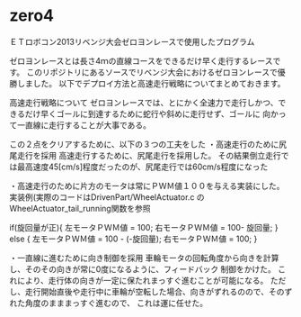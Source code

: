 zero4
=====

ＥＴロボコン2013リベンジ大会ゼロヨンレースで使用したプログラム

ゼロヨンレースとは長さ4ｍの直線コースをできるだけ早く走行するレースです。
このリポジトリにあるソースでリベンジ大会におけるゼロヨンレースで優勝しました。
以下でデプロイ方法と高速走行戦略についてまとめておきます。

高速走行戦略について
ゼロヨンレースでは、とにかく全速力で走行しかつ、できるだけ早くゴールに到達するために蛇行や斜めに走行せず、ゴールに
向かって一直線に走行することが大事である。

この２点をクリアするために、以下の３つの工夫をした
・高速走行のために尻尾走行を採用
高速走行するために、尻尾走行を採用した。
その結果倒立走行では最高速度45[cm/s]程度だったのが、尻尾走行では60cm/s程度になった

・高速走行のために片方のモータは常にＰＷＭ値１００を与える実装にした。
実装例(実際のコードはDrivenPart/WheelActuator.c の
WheelActuator_tail_running関数を参照

if(旋回量が正){
		左モータＰＷＭ値 = 100;
		右モータＰＷＭ値 = 100- 旋回量;
	}
	else {
		左モータＰＷＭ値 = 100 - (-旋回量);
		右モータＰＷＭ値 = 100;
	}


・一直線に進むために向き制御を採用
車輪モータの回転角度から向きを計算し、そのその向きが常に0度になるように、フィードバック
制御をかけた。
これにより、走行体の向きが一定に保たれまっすぐ進むことが可能になる。
ただし、走行開始直後や走行中に車輪が空転した場合、向きがずれるのので、そのずれた角度のまままっすぐ進むので、
これは運に任せた。

